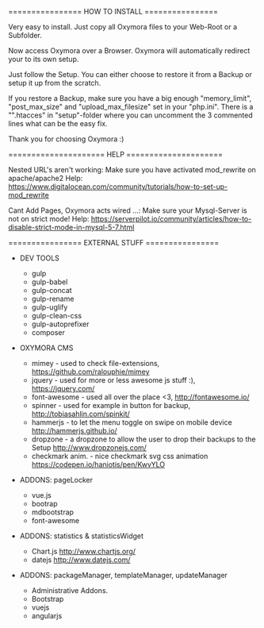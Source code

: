 ================ HOW TO INSTALL ================

Very easy to install. Just copy all Oxymora
files to your Web-Root or a Subfolder.

Now access Oxymora over a Browser. Oxymora
will automatically redirect your to its
own setup.

Just follow the Setup. You can either choose
to restore it from a Backup or setup it up
from the scratch.

If you restore a Backup, make sure you have
a big enough "memory_limit", "post_max_size"
and "upload_max_filesize" set in your
"php.ini". There is a "".htacces"
in "setup"-folder where you can uncomment
the 3 commented lines what can be the easy
fix.

Thank you for choosing Oxymora :)


===================== HELP =====================

Nested URL's aren't working:
Make sure you have activated mod_rewrite on apache/apache2
Help: https://www.digitalocean.com/community/tutorials/how-to-set-up-mod_rewrite

Cant Add Pages, Oxymora acts wired ...:
Make sure your Mysql-Server is not on strict mode!
Help: https://serverpilot.io/community/articles/how-to-disable-strict-mode-in-mysql-5-7.html



================ EXTERNAL STUFF ================

- DEV TOOLS
  - gulp
  - gulp-babel
  - gulp-concat
  - gulp-rename
  - gulp-uglify
  - gulp-clean-css
  - gulp-autoprefixer
  - composer

- OXYMORA CMS
  - mimey           - used to check file-extensions, https://github.com/ralouphie/mimey
  - jquery          - used for more or less awesome js stuff :), https://jquery.com/
  - font-awesome    - used all over the place <3, http://fontawesome.io/
  - spinner         - used for example in button for backup, http://tobiasahlin.com/spinkit/
  - hammerjs        - to let the menu toggle on swipe on mobile device http://hammerjs.github.io/
  - dropzone        - a dropzone to allow the user to drop their backups to the Setup http://www.dropzonejs.com/
  - checkmark anim. - nice checkmark svg css animation https://codepen.io/haniotis/pen/KwvYLO

- ADDONS: pageLocker
  - vue.js
  - bootrap
  - mdbootstrap
  - font-awesome

- ADDONS: statistics & statisticsWidget
  - Chart.js http://www.chartjs.org/
  - datejs http://www.datejs.com/

- ADDONS: packageManager, templateManager, updateManager
  - Administrative Addons.
  - Bootstrap
  - vuejs
  - angularjs
